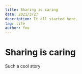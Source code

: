 ```yaml
---
title: Sharing is caring 
date: 2021/3/27
description: It all started here.
tag: life
author: You
---
```


# Sharing is caring
Such a cool story



